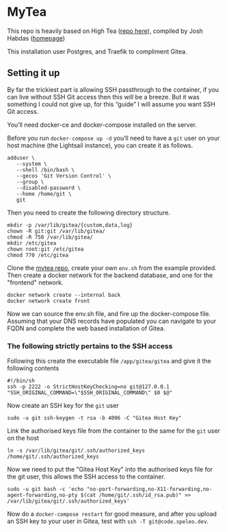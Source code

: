 # MyTea

This repo is heavily based on High Tea ([repo here](https://git.habd.as/comfusion/high-tea.git)), compiled by Josh Habdas ([homepage](https://habd.as/))

This installation user Postgres, and Traefik to compliment Gitea.

## Setting it up
By far the trickiest part is allowing SSH passthrough to the container, if you can live without SSH Git access then this will be a breeze. But it was something I could not give up, for this “guide” I will assume you want SSH Git access.

You’ll need docker-ce and docker-compose installed on the server.

Before you run `docker-compose up -d` you’ll need to have a `git` user on your host machine (the Lightsail instance), you can create it as follows.

```
adduser \
   --system \
   --shell /bin/bash \
   --gecos 'Git Version Control' \
   --group \
   --disabled-password \
   --home /home/git \
   git
```

Then you need to create the following directory structure.

```
mkdir -p /var/lib/gitea/{custom,data,log}
chown -R git:git /var/lib/gitea/
chmod -R 750 /var/lib/gitea/
mkdir /etc/gitea
chown root:git /etc/gitea
chmod 770 /etc/gitea
```

Clone the [mytea repo](https://code.speleo.dev/IdlePhysicist/mytea), create your own `env.sh` from the example provided. Then create a docker network for the backend database, and one for the "frontend" network.

```
docker network create --internal back
docker network create front
```

Now we can source the env.sh file, and fire up the docker-compose file. Assuming that your DNS records have populated you can navigate to your FQDN and complete the web based installation of Gitea.

### The following strictly pertains to the SSH access

Following this create the executable file `/app/gitea/gitea` and give it the following contents

```
#!/bin/sh
ssh -p 2222 -o StrictHostKeyChecking=no git@127.0.0.1 "SSH_ORIGINAL_COMMAND=\"$SSH_ORIGINAL_COMMAND\" $0 $@"
```

Now create an SSH key for the `git` user

```
sudo -u git ssh-keygen -t rsa -b 4096 -C "Gitea Host Key"
```

Link the authorised keys file from the container to the same for the `git` user on the host

```
ln -s /var/lib/gitea/git/.ssh/authorized_keys /home/git/.ssh/authorized_keys
```

Now we need to put the "Gitea Host Key" into the authorised keys file for the git user, this allows the SSH access to the container.

```
sudo -u git bash -c 'echo "no-port-forwarding,no-X11-forwarding,no-agent-forwarding,no-pty $(cat /home/git/.ssh/id_rsa.pub)" >> /var/lib/gitea/git/.ssh/authorized_keys'
```

Now do a `docker-compose restart` for good measure, and after you upload an SSH key to your user in Gitea, test with `ssh -T git@code.speleo.dev`.

